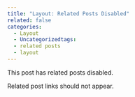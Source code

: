 ```yaml
---
title: "Layout: Related Posts Disabled"
related: false
categories:
  - Layout
  - Uncategorizedtags:
  - related posts
  - layout
---
```


This post has related posts disabled.

Related post links should not appear.